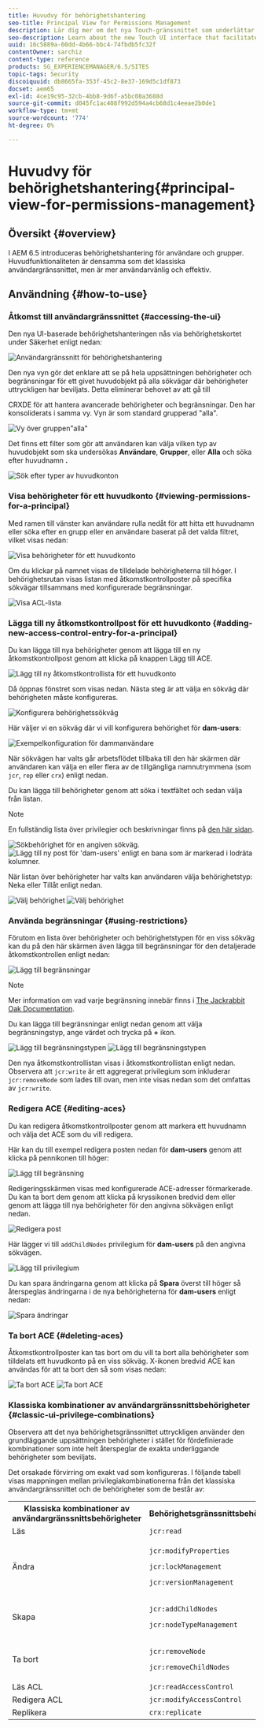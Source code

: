 ```yaml
---
title: Huvudvy för behörighetshantering
seo-title: Principal View for Permissions Management
description: Lär dig mer om det nya Touch-gränssnittet som underlättar behörighetshantering.
seo-description: Learn about the new Touch UI interface that facilitates permissions management.
uuid: 16c5889a-60dd-4b66-bbc4-74fbdb5fc32f
contentOwner: sarchiz
content-type: reference
products: SG_EXPERIENCEMANAGER/6.5/SITES
topic-tags: Security
discoiquuid: db8665fa-353f-45c2-8e37-169d5c1df873
docset: aem65
exl-id: 4ce19c95-32cb-4bb8-9d6f-a5bc08a3688d
source-git-commit: d045fc1ac408f992d594a4cb68d1c4eeae2b0de1
workflow-type: tm+mt
source-wordcount: '774'
ht-degree: 0%

---
```



# Huvudvy för behörighetshantering{#principal-view-for-permissions-management}

## Översikt {#overview}

I AEM 6.5 introduceras behörighetshantering för användare och grupper. Huvudfunktionaliteten är densamma som det klassiska användargränssnittet, men är mer användarvänlig och effektiv.

## Användning {#how-to-use}

### Åtkomst till användargränssnittet {#accessing-the-ui}

Den nya UI-baserade behörighetshanteringen nås via behörighetskortet under Säkerhet enligt nedan:

![Användargränssnitt för behörighetshantering](assets/screen_shot_2019-03-17at63333pm.png)

Den nya vyn gör det enklare att se på hela uppsättningen behörigheter och begränsningar för ett givet huvudobjekt på alla sökvägar där behörigheter uttryckligen har beviljats. Detta eliminerar behovet av att gå till

CRXDE för att hantera avancerade behörigheter och begränsningar. Den har konsoliderats i samma vy. Vyn är som standard grupperad &quot;alla&quot;.

![Vy över gruppen&quot;alla&quot;](assets/unu-1.png)

Det finns ett filter som gör att användaren kan välja vilken typ av huvudobjekt som ska undersökas **Användare**, **Grupper**, eller **Alla** och söka efter huvudnamn **.**

![Sök efter typer av huvudkonton](assets/image2019-3-20_23-52-51.png)

### Visa behörigheter för ett huvudkonto {#viewing-permissions-for-a-principal}

Med ramen till vänster kan användare rulla nedåt för att hitta ett huvudnamn eller söka efter en grupp eller en användare baserat på det valda filtret, vilket visas nedan:

![Visa behörigheter för ett huvudkonto](assets/doi-1.png)

Om du klickar på namnet visas de tilldelade behörigheterna till höger. I behörighetsrutan visas listan med åtkomstkontrollposter på specifika sökvägar tillsammans med konfigurerade begränsningar.

![Visa ACL-lista](assets/trei-1.png)

### Lägga till ny åtkomstkontrollpost för ett huvudkonto {#adding-new-access-control-entry-for-a-principal}

Du kan lägga till nya behörigheter genom att lägga till en ny åtkomstkontrollpost genom att klicka på knappen Lägg till ACE.

![Lägg till ny åtkomstkontrollista för ett huvudkonto](assets/patru.png)

Då öppnas fönstret som visas nedan. Nästa steg är att välja en sökväg där behörigheten måste konfigureras.

![Konfigurera behörighetssökväg](assets/cinci-1.png)

Här väljer vi en sökväg där vi vill konfigurera behörighet för **dam-users**:

![Exempelkonfiguration för dammanvändare](assets/sase-1.png)

När sökvägen har valts går arbetsflödet tillbaka till den här skärmen där användaren kan välja en eller flera av de tillgängliga namnutrymmena (som `jcr`, `rep` eller `crx`) enligt nedan.

Du kan lägga till behörigheter genom att söka i textfältet och sedan välja från listan.

>[!NOTE]
>
>En fullständig lista över privilegier och beskrivningar finns på [den här sidan](/help/sites-administering/user-group-ac-admin.md#access-right-management).

![Sökbehörighet för en angiven sökväg.](assets/image2019-3-21_0-5-47.png) ![Lägg till ny post för &#39;dam-users&#39; enligt en bana som är markerad i lodräta kolumner.](assets/image2019-3-21_0-6-53.png)

När listan över behörigheter har valts kan användaren välja behörighetstyp: Neka eller Tillåt enligt nedan.

![Välj behörighet](assets/screen_shot_2019-03-17at63938pm.png) ![Välj behörighet](assets/screen_shot_2019-03-17at63947pm.png)

### Använda begränsningar {#using-restrictions}

Förutom en lista över behörigheter och behörighetstypen för en viss sökväg kan du på den här skärmen även lägga till begränsningar för den detaljerade åtkomstkontrollen enligt nedan:

![Lägg till begränsningar](assets/image2019-3-21_1-4-14.png)

>[!NOTE]
>
>Mer information om vad varje begränsning innebär finns i [The Jackrabbit Oak Documentation](https://jackrabbit.apache.org/oak/docs/security/authorization/restriction.html).

Du kan lägga till begränsningar enligt nedan genom att välja begränsningstyp, ange värdet och trycka på **+** ikon.

![Lägg till begränsningstypen](assets/sapte-1.png) ![Lägg till begränsningstypen](assets/opt-1.png)

Den nya åtkomstkontrollistan visas i åtkomstkontrollistan enligt nedan. Observera att `jcr:write` är ett aggregerat privilegium som inkluderar `jcr:removeNode` som lades till ovan, men inte visas nedan som det omfattas av `jcr:write`.

### Redigera ACE {#editing-aces}

Du kan redigera åtkomstkontrollposter genom att markera ett huvudnamn och välja det ACE som du vill redigera.

Här kan du till exempel redigera posten nedan för **dam-users** genom att klicka på pennikonen till höger:

![Lägg till begränsning](assets/image2019-3-21_0-35-39.png)

Redigeringsskärmen visas med konfigurerade ACE-adresser förmarkerade. Du kan ta bort dem genom att klicka på kryssikonen bredvid dem eller genom att lägga till nya behörigheter för den angivna sökvägen enligt nedan.

![Redigera post](assets/noua-1.png)

Här lägger vi till `addChildNodes` privilegium för **dam-users** på den angivna sökvägen.

![Lägg till privilegium](assets/image2019-3-21_0-45-35.png)

Du kan spara ändringarna genom att klicka på **Spara** överst till höger så återspeglas ändringarna i de nya behörigheterna för **dam-users** enligt nedan:

![Spara ändringar](assets/zece-1.png)

### Ta bort ACE {#deleting-aces}

Åtkomstkontrollposter kan tas bort om du vill ta bort alla behörigheter som tilldelats ett huvudkonto på en viss sökväg. X-ikonen bredvid ACE kan användas för att ta bort den så som visas nedan:

![Ta bort ACE](assets/image2019-3-21_0-53-19.png) ![Ta bort ACE](assets/unspe.png)

### Klassiska kombinationer av användargränssnittsbehörigheter {#classic-ui-privilege-combinations}

Observera att det nya behörighetsgränssnittet uttryckligen använder den grundläggande uppsättningen behörigheter i stället för fördefinierade kombinationer som inte helt återspeglar de exakta underliggande behörigheter som beviljats.

Det orsakade förvirring om exakt vad som konfigureras. I följande tabell visas mappningen mellan privilegiakombinationerna från det klassiska användargränssnittet och de behörigheter som de består av:

<table>
 <tbody>
  <tr>
   <th>Klassiska kombinationer av användargränssnittsbehörigheter</th>
   <th>Behörighetsgränssnittsbehörighet</th>
  </tr>
  <tr>
   <td>Läs</td>
   <td><code>jcr:read</code></td>
  </tr>
  <tr>
   <td>Ändra</td>
   <td><p><code>jcr:modifyProperties</code></p> <p><code>jcr:lockManagement</code></p> <p><code>jcr:versionManagement</code></p> </td>
  </tr>
  <tr>
   <td>Skapa</td>
   <td><p><code>jcr:addChildNodes</code></p> <p><code>jcr:nodeTypeManagement</code></p> </td>
  </tr>
  <tr>
   <td>Ta bort</td>
   <td><p><code>jcr:removeNode</code></p> <p><code>jcr:removeChildNodes</code></p> </td>
  </tr>
  <tr>
   <td>Läs ACL</td>
   <td><code>jcr:readAccessControl</code></td>
  </tr>
  <tr>
   <td>Redigera ACL</td>
   <td><code>jcr:modifyAccessControl</code></td>
  </tr>
  <tr>
   <td>Replikera</td>
   <td><code>crx:replicate</code></td>
  </tr>
 </tbody>
</table>
